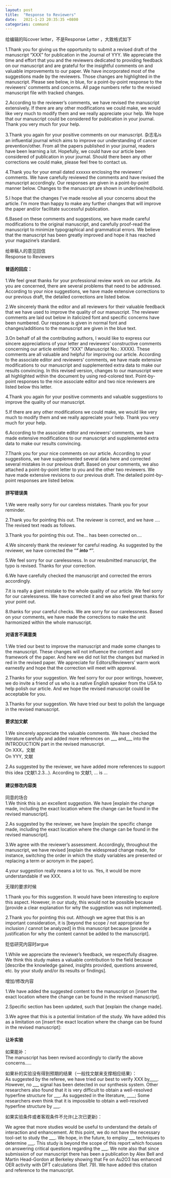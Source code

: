 ```yaml
---
layout: post
title:  "Response to Reviewers"
date:   2021-1-23 20:35:35 +0800
categories: command
---
```


给编辑的叫cover letter，不是Response Letter ，大致格式如下  

1.Thank you for giving us the opportunity to submit a revised draft of the manuscript “XXX” for publication in the Journal of YYY. We appreciate the time and effort that you and the reviewers dedicated to providing feedback on our manuscript and are grateful for the insightful comments on and valuable improvements to our paper. We have incorporated most of the suggestions made by the reviewers. Those changes are highlighted in the manuscript. Please see below, in blue, for a point-by-point response to the reviewers’ comments and concerns. All page numbers refer to the revised manuscript file with tracked changes.  

2.According to the reviewer’s comments, we have revised the manuscript extensively. If there are any other modifications we could make, we would like very much to modify them and we really appreciate your help. We hope that our manuscript could be considered for publication in your journal. Thank you very much for your help.  

3.Thank you again for your positive comments on our manuscript. 杂志名is an influential journal which aims to improve our understanding of cancer prevention/other. From all the papers published in your journal, readers have been learning a lot. Hopefully, we could have our article been considered of publication in your journal. Should there been any other corrections we could make, please feel free to contact us.  

4.Thank you for your email dated xxxxxx enclosing the reviewers’ comments. We have carefully reviewed the comments and have revised the manuscript accordingly. Our responses are given in a point-by-point manner below. Changes to the manuscript are shown in underline/red/bold.  

5.I hope that the changes I’ve made resolve all your concerns about the article. I’m more than happy to make any further changes that will improve the paper and/or facilitate successful publication.  

6.Based on these comments and suggestions, we have made careful modifications to the original manuscript, and carefully proof-read the manuscript to minimize typographical and grammatical errors. We believe that the manuscript has been greatly improved and hope it has reached your magazine’s standard.  

给审稿人的意见回信  
Response to Reviewers  

#### 普适的回应：  
1.We feel great thanks for your professional review work on our article. As you are concerned, there are several problems that need to be addressed. According to your nice suggestions, we have made extensive corrections to our previous draft, the detailed corrections are listed below.  

2.We sincerely thank the editor and all reviewers for their valuable feedback that we have used to improve the quality of our manuscript. The reviewer comments are laid out below in italicized font and specific concerns have been numbered. Our response is given in normal font and changes/additions to the manuscript are given in the blue text.  

3.On behalf of all the contributing authors, I would like to express our sincere appreciations of your letter and reviewers’ constructive comments concerning our article entitled “XXX” (Manuscript No.: XXXX). These comments are all valuable and helpful for improving our article. According to the associate editor and reviewers’ comments, we have made extensive modifications to our manuscript and supplemented extra data to make our results convincing. In this revised version, changes to our manuscript were all highlighted within the document by using red-colored text. Point-by-point responses to the nice associate editor and two nice reviewers are listed below this letter.  

4.Thank you again for your positive comments and valuable suggestions to improve the quality of our manuscript.  

5.If there are any other modifications we could make, we would like very much to modify them and we really appreciate your help. Thank you very much for your help.  

6.According to the associate editor and reviewers’ comments, we have made extensive modifications to our manuscript and supplemented extra data to make our results convincing.  

7.Thank you for your nice comments on our article. According to your suggestions, we have supplemented several data here and corrected several mistakes in our previous draft. Based on your comments, we also attached a point-by-point letter to you and the other two reviewers. We have made extensive revisions to our previous draft. The detailed point-by-point responses are listed below.  

#### 拼写错误类  
1.We were really sorry for our careless mistakes. Thank you for your reminder.  

2.Thank you for pointing this out. The reviewer is correct, and we have .... The revised text reads as follows.  

3.Thank you for pointing this out. The... has been corrected on....  

4.We sincerely thank the reviewer for careful reading. As suggested by the reviewer, we have corrected the “___” into “___”.  

5.We feel sorry for our carelessness. In our resubmitted manuscript, the typo is revised. Thanks for your correction.  

6.We have carefully checked the manuscript and corrected the errors accordingly.  

7.it is really a giant mistake to the whole quality of our article. We feel sorry for our carelessness. We have corrected it and we also feel great thanks for your point out.  

8.thanks for your careful checks. We are sorry for our carelessness. Based on your comments, we have made the corrections to make the unit harmonized within the whole manuscript.  

#### 对语言不满意类
1.We tried our best to improve the manuscript and made some changes to the manuscript. These changes will not influence the content and framework of the paper. And here we did not list the changes but marked in red in the revised paper. We appreciate for Editors/Reviewers’ warm work earnestly and hope that the correction will meet with approval.  

2.Thanks for your suggestion. We feel sorry for our poor writings, however, we do invite a friend of us who is a native English speaker from the USA to help polish our article. And we hope the revised manuscript could be acceptable for you.  

3.Thanks for your suggestion. We have tried our best to polish the language in the revised manuscript.  

#### 要求加文献
1.We sincerely appreciate the valuable comments. We have checked the literature carefully and added more references on ___ and___ into the INTRODUCTION part in the revised manuscript.  
On XXX，文献  
On YYY, 文献  

2.As suggested by the reviewer, we have added more references to support this idea (文献1.2.3...). According to 文献1, ... is ...  

#### 建议修改内容类
同意的场合  
1.We think this is an excellent suggestion. We have [explain the change made, including the exact location where the change can be found in the revised manuscript].  

2.As suggested by the reviewer, we have [explain the specific change made, including the exact location where the change can be found in the revised manuscript].  

3.We agree with the reviewer’s assessment. Accordingly, throughout the manuscript, we have revised [explain the widespread change made, for instance, switching the order in which the study variables are presented or replacing a term or acronym in the paper].  

4.your suggestion really means a lot to us. Yes, it would be more understandable if we XXX.  

无理的要求时候  

1.Thank you for this suggestion. It would have been interesting to explore this aspect. However, in our study, this would not be possible because [provide a clear explanation for why the suggestion was not implemented].  

2.Thank you for pointing this out. Although we agree that this is an important consideration, it is [beyond the scope / not appropriate for inclusion / cannot be analyzed] in this manuscript because [provide a justification for why the content cannot be added to the manuscript].  

贬低研究内容时argue  

1.While we appreciate the reviewer’s feedback, we respectfully disagree. We think this study makes a valuable contribution to the field because [describe the knowledge gained, insights provided, questions answered, etc. by your study and/or its results or findings].  

增加/修改内容  

1.We have added the suggested content to the manuscript on [insert the exact location where the change can be found in the revised manuscript].  

2.Specific section has been updated, such that [explain the change made].  

3.We agree that this is a potential limitation of the study. We have added this as a limitation on [insert the exact location where the change can be found in the revised manuscript]:  

#### 让补实验
如果能补：  
The manuscript has been revised accordingly to clarify the above concerns.....

如果补的实验没有得到预期的结果（一般找文献来支撑相应结果）：  
As suggested by the referee, we have tried our best to verify XXX by____. However, no ___ signal has been detected in our synthesis system. Other researchers also found that it is very difficult to obtain a well-resolved hyperfine structure for ___. As suggested in the literature, ____; Some researchers even think that it is impossible to obtain a well-resolved hyperfine structure by ___.  

如果实验条件或者客观条件不允许(上次已更新)：  

We agree that more studies would be useful to understand the details of interaction and enhancement. At this point, we do not have the necessary tool-set to study the ___. We hope, in the future, to employ ___ techniques to determine ___. This study is beyond the scope of this report which focuses on answering critical questions regarding the ___. We note also that since submission of our manuscript there has been a publication by Alex Bell and Martin Head-Gordon at Berkeley showing that Fe on Au2O3 has enhanced OER activity with DFT calculations (Ref. 79). We have added this citation and reference to the manuscript.

